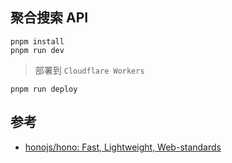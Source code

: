 
## 聚合搜索 API

```
pnpm install
pnpm run dev
```


> 部署到 `Cloudflare Workers`

```
pnpm run deploy
```



## 参考

- [honojs/hono: Fast, Lightweight, Web-standards](https://github.com/honojs/hono)




